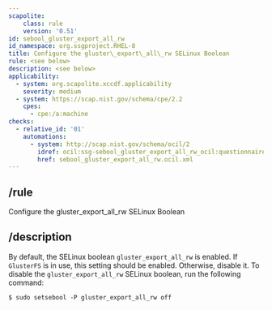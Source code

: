 ```yaml
---
scapolite:
    class: rule
    version: '0.51'
id: sebool_gluster_export_all_rw
id_namespace: org.ssgproject.RHEL-8
title: Configure the gluster\_export\_all\_rw SELinux Boolean
rule: <see below>
description: <see below>
applicability:
  - system: org.scapolite.xccdf.applicability
    severity: medium
  - system: https://scap.nist.gov/schema/cpe/2.2
    cpes:
      - cpe:/a:machine
checks:
  - relative_id: '01'
    automations:
      - system: http://scap.nist.gov/schema/ocil/2
        idref: ocil:ssg-sebool_gluster_export_all_rw_ocil:questionnaire:1
        href: sebool_gluster_export_all_rw.ocil.xml
---
```



## /rule

Configure the gluster\_export\_all\_rw SELinux Boolean

## /description

By
default, the SELinux boolean `gluster_export_all_rw` is enabled. If
`GlusterFS` is in use, this setting should be enabled. Otherwise,
disable it. To disable the `gluster_export_all_rw` SELinux boolean, run
the following command:

``` 
$ sudo setsebool -P gluster_export_all_rw off
```
